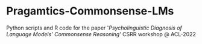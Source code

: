 # Pragamtics-Commonsense-LMs

Python scripts and R code for the paper '_Psycholinguistic Diagnosis of Language Models’ Commonsense Reasoning_' CSRR workshop @ ACL-2022
